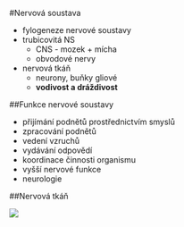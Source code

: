 #Nervová soustava
* fylogeneze nervové soustavy
* trubicovitá NS
    - CNS - mozek + mícha
    - obvodové nervy
* nervová tkáň
    - neurony, buňky gliové
    - **vodivost a dráždivost**


##Funkce nervové soustavy
* přijímání podnětů prostřednictvím smyslů
* zpracování podnětů
* vedení vzruchů
* vydávání odpovědí
* koordinace činnosti organismu
* vyšší nervové funkce
* neurologie

##Nervová tkáň

![](https://upload.wikimedia.org/wikipedia/commons/thumb/8/83/Neuron_(cesky)-1.svg/1280px-Neuron_(cesky)-1.svg.png)
